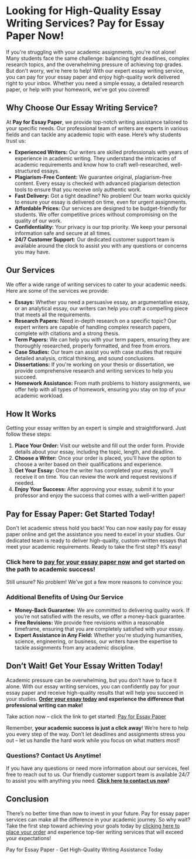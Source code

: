<h1>Looking for High-Quality Essay Writing Services? Pay for Essay Paper Now!</h1>

<p>If you're struggling with your academic assignments, you're not alone! Many students face the same challenge: balancing tight deadlines, complex research topics, and the overwhelming pressure of achieving top grades. But don't worry, we're here to help! With our expert essay writing service, you can pay for your essay paper and enjoy high-quality work delivered right to your inbox. Whether you need a simple essay, a detailed research paper, or help with your homework, we’ve got you covered!</p>

<h2>Why Choose Our Essay Writing Service?</h2>

<p>At <strong>Pay for Essay Paper</strong>, we provide top-notch writing assistance tailored to your specific needs. Our professional team of writers are experts in various fields and can tackle any academic topic with ease. Here’s why students trust us:</p>

<ul>
    <li><strong>Experienced Writers:</strong> Our writers are skilled professionals with years of experience in academic writing. They understand the intricacies of academic requirements and know how to craft well-researched, well-structured essays.</li>
    <li><strong>Plagiarism-Free Content:</strong> We guarantee original, plagiarism-free content. Every essay is checked with advanced plagiarism detection tools to ensure that you receive only authentic work.</li>
    <li><strong>Fast Delivery:</strong> Got a tight deadline? No problem! Our team works quickly to ensure your essay is delivered on time, even for urgent assignments.</li>
    <li><strong>Affordable Prices:</strong> Our services are designed to be budget-friendly for students. We offer competitive prices without compromising on the quality of our work.</li>
    <li><strong>Confidentiality:</strong> Your privacy is our top priority. We keep your personal information safe and secure at all times.</li>
    <li><strong>24/7 Customer Support:</strong> Our dedicated customer support team is available around the clock to assist you with any questions or concerns you may have.</li>
</ul>

<h2>Our Services</h2>

<p>We offer a wide range of writing services to cater to your academic needs. Here are some of the services we provide:</p>

<ul>
    <li><strong>Essays:</strong> Whether you need a persuasive essay, an argumentative essay, or an analytical essay, our writers can help you craft a compelling piece that meets all the requirements.</li>
    <li><strong>Research Papers:</strong> Need in-depth research on a specific topic? Our expert writers are capable of handling complex research papers, complete with citations and a strong thesis.</li>
    <li><strong>Term Papers:</strong> We can help you with your term papers, ensuring they are thoroughly researched, properly formatted, and free from errors.</li>
    <li><strong>Case Studies:</strong> Our team can assist you with case studies that require detailed analysis, critical thinking, and sound conclusions.</li>
    <li><strong>Dissertations:</strong> If you're working on your thesis or dissertation, we provide comprehensive research and writing services to help you succeed.</li>
    <li><strong>Homework Assistance:</strong> From math problems to history assignments, we offer help with all types of homework, ensuring you stay on top of your academic workload.</li>
</ul>

<h2>How It Works</h2>

<p>Getting your essay written by an expert is simple and straightforward. Just follow these steps:</p>

<ol>
    <li><strong>Place Your Order:</strong> Visit our website and fill out the order form. Provide details about your essay, including the topic, length, and deadline.</li>
    <li><strong>Choose a Writer:</strong> Once your order is placed, you'll have the option to choose a writer based on their qualifications and experience.</li>
    <li><strong>Get Your Essay:</strong> Once the writer has completed your essay, you’ll receive it on time. You can review the work and request revisions if needed.</li>
    <li><strong>Enjoy Your Success:</strong> After approving your essay, submit it to your professor and enjoy the success that comes with a well-written paper!</li>
</ol>

<h2>Pay for Essay Paper: Get Started Today!</h2>

<p>Don't let academic stress hold you back! You can now easily pay for essay paper online and get the assistance you need to excel in your studies. Our dedicated team is ready to deliver high-quality, custom-written essays that meet your academic requirements. Ready to take the first step? It’s easy!</p>

<h3>Click here to <a href="https://tinyurl.com/topessay?keyword=pay+for+essay+paper">pay for your essay paper now</a> and get started on the path to academic success!</h3>

<p>Still unsure? No problem! We’ve got a few more reasons to convince you:</p>

<h3>Additional Benefits of Using Our Service</h3>

<ul>
    <li><strong>Money-Back Guarantee:</strong> We are committed to delivering quality work. If you’re not satisfied with the results, we offer a money-back guarantee.</li>
    <li><strong>Free Revisions:</strong> We provide free revisions within a reasonable timeframe, ensuring that you are completely satisfied with your essay.</li>
    <li><strong>Expert Assistance in Any Field:</strong> Whether you're studying humanities, science, engineering, or business, our writers have the expertise to tackle assignments from any academic discipline.</li>
</ul>

<h2>Don’t Wait! Get Your Essay Written Today!</h2>

<p>Academic pressure can be overwhelming, but you don’t have to face it alone. With our essay writing services, you can confidently pay for your essay paper and receive high-quality results that will help you succeed in your studies. <strong><a href="https://tinyurl.com/topessay?keyword=pay+for+essay+paper">Order your essay today</a> and experience the difference that professional writing can make!</strong></p>

<p>Take action now – click the link to get started: <a href="https://tinyurl.com/topessay?keyword=pay+for+essay+paper">Pay for Essay Paper</a></p>

<p>Remember, <strong>your academic success is just a click away</strong>! We’re here to help you every step of the way. Don’t let deadlines and assignments stress you out – let us handle the hard work while you focus on what matters most!</p>

<h3>Questions? Contact Us Anytime!</h3>

<p>If you have any questions or need more information about our services, feel free to reach out to us. Our friendly customer support team is available 24/7 to assist you with anything you need. <strong><a href="https://tinyurl.com/topessay?keyword=pay+for+essay+paper">Click here to contact us now</a>!</strong></p>

<h2>Conclusion</h2>

<p>There’s no better time than now to invest in your future. Pay for essay paper services can make all the difference in your academic journey. So why wait? Take the first step toward achieving your goals today by <a href="https://tinyurl.com/topessay?keyword=pay+for+essay+paper">clicking here to place your order</a> and experience top-tier writing services that will exceed your expectations!</p>
Pay for Essay Paper - Get High-Quality Writing Assistance Today
